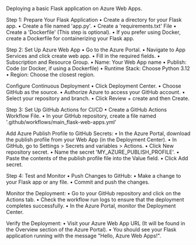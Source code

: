 Deploying a basic Flask application on Azure Web Apps.

Step 1: Prepare Your Flask Application
   • Create a directory for your Flask app.
   • Create a file named 'app.py'.
   • Create a 'requirements.txt' File
   • Create a 'Dockerfile' (This step is optional).
   • If you prefer using Docker, create a Dockerfile for containerizing your Flask app.

Step 2: Set Up Azure Web App
   • Go to the Azure Portal.
   • Navigate to App Services and click create web app.
   • Fill in the required fields.
   • Subscription and Resource Group.
   • Name: Your Web App name
   • Publish: Code (or Docker, if using a Dockerfile)
   • Runtime Stack: Choose Python 3.12
   • Region: Choose the closest region.
  
  Configure Continuous Deployment
   • Click Deployment Center.
   • Choose GitHub as the source.
   • Authorize Azure to access your GitHub account.
   • Select your repository and branch.
   • Click Review + create and then Create.

  Step 3: Set Up GitHub Actions for CI/CD
   • Create a GitHub Actions Workflow File.
   • In your GitHub repository, create a file named '.github/workflows/main_flask-web-apps.yml'
  
  Add Azure Publish Profile to GitHub Secrets:
   • In the Azure Portal, download the publish profile from your Web App (in the Deployment Center).
   • In GitHub, go to Settings > Secrets and variables > Actions.
   • Click New repository secret.
   • Name the secret 'MY_AZURE_PUBLISH_PROFILE'.
   • Paste the contents of the publish profile file into the Value field.
   • Click Add secret.

Step 4: Test and Monitor
   • Push Changes to GitHub:
   • Make a change to your Flask app or any file.
   • Commit and push the changes.

  Monitor the Deployment:
   • Go to your GitHub repository and click on the Actions tab.
   • Check the workflow run logs to ensure that the deployment completes successfully.
   • In the Azure Portal, monitor the Deployment Center.
  
  Verify the Deployment:
   • Visit your Azure Web App URL (It will be found in the Overview section of the Azure Portal).
   • You should see your Flask application running with the message "Hello, Azure Web Apps!".
